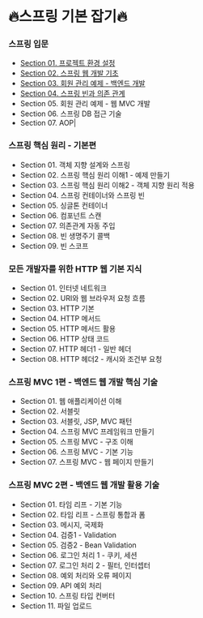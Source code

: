 # 🔥스프링 기본 잡기🔥

### 스프링 입문
- [Section 01. 프로젝트 환경 설정](./01.%20introduction/Section01.md)
- [Section 02. 스프링 웹 개발 기초](./01.%20introduction/Section02.md)
- [Section 03. 회원 관리 예제 - 백엔드 개발](./01.%20introduction/Section03.md)
- [Section 04. 스프링 빈과 의존 관계](./01.%20introduction/Section04.md)
- Section 05. 회원 관리 예제 - 웹 MVC 개발
- Section 06. 스프링 DB 접근 기술
- Section 07. AOP|

### 스프링 핵심 원리 - 기본편
- Section 01. 객체 지향 설계와 스프링
- Section 02. 스프링 핵심 원리 이해1 - 예제 만들기
- Section 03. 스프링 핵심 원리 이해2 - 객체 지향 원리 적용
- Section 04. 스프링 컨테이너와 스프링 빈
- Section 05. 싱글톤 컨테이너
- Section 06. 컴포넌트 스캔
- Section 07. 의존관계 자동 주입
- Section 08. 빈 생명주기 콜백
- Section 09. 빈 스코프

### 모든 개발자를 위한 HTTP 웹 기본 지식
- Section 01. 인터넷 네트워크
- Section 02. URI와 웹 브라우저 요청 흐름
- Section 03. HTTP 기본
- Section 04. HTTP 메서드
- Section 05. HTTP 메서드 활용
- Section 06. HTTP 상태 코드
- Section 07. HTTP 헤더1 - 일반 헤더
- Section 08. HTTP 헤더2 - 캐시와 조건부 요청

### 스프링 MVC 1편 - 백엔드 웹 개발 핵심 기술
- Section 01. 웹 애플리케이션 이해
- Section 02. 서블릿
- Section 03. 서블릿, JSP, MVC 패턴
- Section 04. 스프링 MVC 프레임워크 만들기
- Section 05. 스프링 MVC - 구조 이해
- Section 06. 스프링 MVC - 기본 기능
- Section 07. 스프링 MVC - 웹 페이지 만들기

### 스프링 MVC 2편 - 백엔드 웹 개발 활용 기술
- Section 01. 타임 리프 - 기본 기능
- Section 02. 타임 리프 - 스프링 통합과 폼
- Section 03. 메시지, 국제화
- Section 04. 검증1 - Validation
- Section 05. 검증2 - Bean Validation
- Section 06. 로그인 처리 1 - 쿠키, 세션
- Section 07. 로그인 처리 2 - 필터, 인터셉터
- Section 08. 예외 처리와 오류 페이지
- Section 09. API 예외 처리
- Section 10. 스프링 타입 컨버터
- Section 11. 파일 업로드
